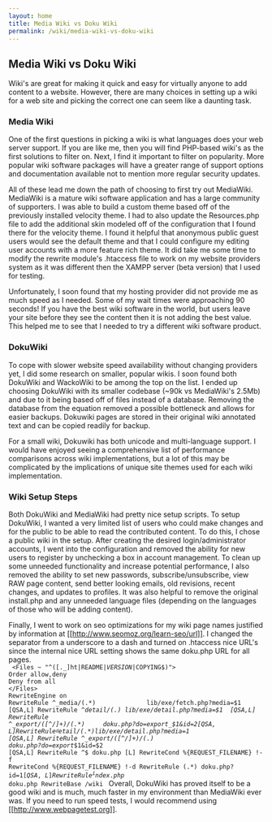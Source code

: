 ```yaml
---
layout: home
title: Media Wiki vs Doku Wiki
permalink: /wiki/media-wiki-vs-doku-wiki
---
```


## Media Wiki vs Doku Wiki
Wiki's are great for making it quick and easy for virtually anyone to add content to a website.  However, there are many choices in setting up a wiki for a web site and picking the correct one can seem like a daunting task.  

### Media Wiki
One of the first questions in picking a wiki is what languages does your web server support.  If you are like me, then you will find PHP-based wiki's as the first solutions to filter on.  Next, I find it important to filter on popularity.  More popular wiki software packages will have a greater range of support options and documentation available not to mention more regular security updates.  

All of these lead me down the path of choosing to first try out MediaWiki.  MediaWiki is a mature wiki software application and has a large community of supporters.  I was able to build a custom theme based off of the previously installed velocity theme.  I had to also update the Resources.php file to add the additional skin modeled off of the configuration that I found there for the velocity theme.  I found it helpful that anonymous public guest users would see the default theme and that I could configure my editing user accounts with a more feature rich theme.  It did take me some time to modify the rewrite module's .htaccess file to work on my website providers system as it was different then the XAMPP server (beta version) that I used for testing.

Unfortunately, I soon found that my hosting provider did not provide me as much speed as I needed.  Some of my wait times were approaching 90 seconds!  If you have the best wiki software in the world, but users leave your site before they see the content then it is not adding the best value.  This helped me to see that I needed to try a different wiki software product.

### DokuWiki
To cope with slower website speed availability without changing providers yet, I did some research on smaller, popular wikis.  I soon found both DokuWiki and WackoWiki to be among the top on the list.  I ended up choosing DokuWiki with its smaller codebase (~90k vs MediaWiki's 2.5Mb) and due to it being based off of files instead of a database.  Removing the database from the equation removed a possible bottleneck and allows for easier backups.  Dokuwiki pages are stored in their original wiki annotated text and can be copied readily for backup.  

For a small wiki, Dokuwiki has both unicode and multi-language support.  I would have enjoyed seeing a comprehensive list of performance comparisons across wiki implementations, but a lot of this may be complicated by the implications of unique site themes used for each wiki implementation.  

### Wiki Setup Steps
Both DokuWiki and MediaWiki had pretty nice setup scripts.  To setup DokuWiki, I wanted a very limited list of users who could make changes and for the public to be able to read the contributed content.  To do this, I chose a public wiki in the setup.  After creating the desired login/administrator accounts, I went into the configuration and removed the ability for new users to register by unchecking a box in account management.  To clean up some unneeded functionality and increase potential performance, I also removed the ability to set new passwords, subscribe/unsubscribe, view RAW page content, send better looking emails, old revisions, recent changes, and updates to profiles.  It was also helpful to remove the original install.php and any unneeded language files (depending on the languages of those who will be adding content).  

Finally, I went to work on seo optimizations for my wiki page names justified by information at [[http://www.seomoz.org/learn-seo/url]].  I changed the separator from a underscore to a dash and turned on .htaccess nice URL's since the internal nice URL setting shows the same doku.php URL for all pages.  
<code>
<Files ~ "^([\._]ht|README$|VERSION$|COPYING$)">
    Order allow,deny
    Deny from all
</Files>
RewriteEngine on
RewriteRule ^_media/(.*)              lib/exe/fetch.php?media=$1  [QSA,L]
RewriteRule ^_detail/(.*)             lib/exe/detail.php?media=$1  [QSA,L]
RewriteRule ^_export/([^/]+)/(.*)     doku.php?do=export_$1&id=$2  [QSA,L]
RewriteRule ^_detail/(.*)             lib/exe/detail.php?media=$1  [QSA,L]
RewriteRule ^_export/([^/]+)/(.*)     doku.php?do=export_$1&id=$2  [QSA,L]
RewriteRule ^$                        doku.php  [L]
RewriteCond %{REQUEST_FILENAME}       !-f
RewriteCond %{REQUEST_FILENAME}       !-d
RewriteRule (.*)                      doku.php?id=$1  [QSA,L]
RewriteRule ^index.php$               doku.php
RewriteBase /wiki
</code>
Overall, DokuWiki has proved itself to be a good wiki and is much, much faster in my environment than MediaWiki ever was.  If you need to run speed tests, I would recommend using [[http://www.webpagetest.org]].
